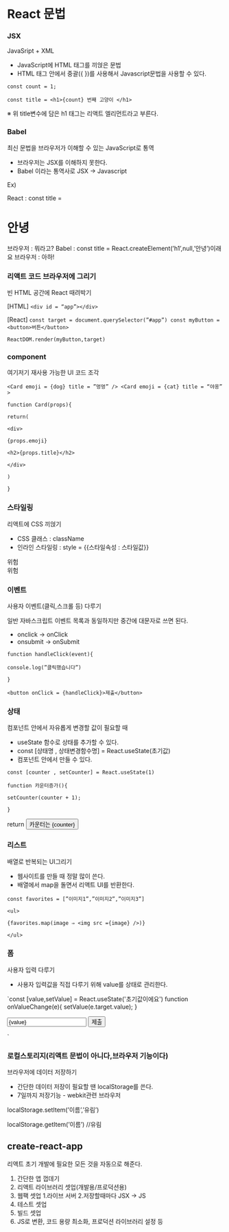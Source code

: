 # React 문법
### JSX

JavaSript + XML

- JavaScript에 HTML 태그를 끼얹은 문법
- HTML 태그 안에서 중괄({ })를 사용해서 Javascript문법을 사용할 수 있다.

`const count = 1;`

`const title = <h1>{count} 번째 고양이 </h1>`

※ 위 title변수에 담은 h1 태그는 리액트 엘리먼트라고 부른다.

### Babel

최신 문법을 브라우저가 이해할 수 있는 JavaScript로 통역

- 브라우저는 JSX를 이해하지 못한다.
- Babel 이라는 통역사로 JSX → Javascript

Ex)

React : const title = <h1>안녕</h1>
브라우저 : 뭐라고?
Babel : const title = React.createElement(’h1’,null,’안녕’)이래요
브라우저 : 아하!

### 리액트 코드 브라우저에 그리기

빈 HTML 공간에 React 때려박기

[HTML]
`<div id = “app”></div>`

[React]
`const target = document.querySelector(”#app”)
const myButton = <button>버튼</button>`

`ReactDOM.render(myButton,target)`

### component

여기저기 재사용 가능한 UI 코드 조각

`<Card emoji = {dog} title = ”멍멍” />
<Card emoji = {cat} title = “야옹” >`

`function Card(props){`

`return(`

`<div>`

`{props.emoji}`

`<h2>{props.title}</h2>`

`</div>`

`)`

`}`

### 스타일링

리액트에 CSS 끼얹기

- CSS 클래스 : className
- 인라인 스타일링 : style = {{스타일속성 : 스타일값}}

<div className = “danger”>위험</div>
<div style = {{color : ‘red’}}>위험</div>

### 이벤트

사용자 이벤트(클릭,스크롤 등) 다루기

일반 자바스크립트 이벤트 목록과 동일하지만 중간에 대문자로 쓰면 된다.

- onclick → onClick
- onsubmit → onSubmit

`function handleClick(event){`

`console.log(”클릭했습니다”)`

`}`

`<button onClick = {handleClick}>제출</button>`

### 상태

컴포넌트 안에서 자유롭게 변경할 값이 필요할 때

- useState 함수로 상태를 추가할 수 있다.
- const [상태명 , 상태변경함수명] = React.useState(초기값)
- 컴포넌트 안에서 만들 수 있다.

`const [counter , setCounter] = React.useState(1)`

`function 카운터증가(){`

`setCounter(counter + 1);`

`}`

return <button onClick = {카운터증가}>카운터는 {counter}</button>

### 리스트

배열로 반복되는 UI그리기

- 웹사이트를 만들 때 정말 많이 쓴다.
- 배열에서 map을 돌면서 리액트 UI를 반환한다.

`const favorites = [”이미지1”,”이미지2”,”이미지3”]`

`<ul>`

`{favorites.map(image ⇒ <img src ={image} />)}`

`</ul>`

### 폼

사용자 입력 다루기

- 사용자 입력값을 직접 다루기 위해 value를 상태로 관리한다.

`const [value,setValue] = React.useState('초기값이에요')
function onValueChange(e){
setValue(e.target.value);
}
<form onSubmit = {handleSubmit}>
<input value={value} onChange={onValueChange} />
<button type="submit">제출</button>
</form>`

### 로컬스토리지(리액트 문법이 아니다,브라우저 기능이다)

브라우저에 데이터 저장하기

- 간단한 데이터 저장이 필요할 땐 localStorage를 쓴다.
- 7일까지 저장기능 - webkit관련 브라우저

localStorage.setItem(’이름’,’유림’)

localStorage.getItem(’이름’) //유림

## **create-react-app**

리액트 초기 개발에 필요한 모든 것을 자동으로 해준다.

1. 간단한 앱 껍데기
2. 리액트 라이브러리 셋업(개발용/프로덕션용)
3. 웹팩 셋업
1.라이브 서버
2.저장할때마다 JSX -> JS
4. 테스트 셋업
5. 빌드 셋업
1. JS로 변환, 코드 용량 최소화, 프로덕션 라이브러리 설정 등

